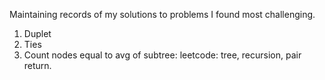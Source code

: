 Maintaining records of my solutions to problems I found most challenging.


1. Duplet
2. Ties
3. Count nodes equal to avg of subtree: leetcode: tree, recursion, pair return.
